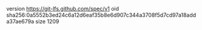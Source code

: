 version https://git-lfs.github.com/spec/v1
oid sha256:0a5552b3ed24c6a12d6eaf35b8e6d907c344a3708f5d7cd97a18adda37ae679a
size 1209
